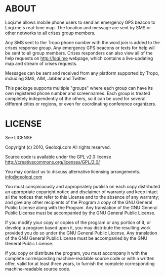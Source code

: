 ABOUT
=====

Loqi.me allows mobile phone users to send an emergency GPS beacon to Loqi.me's 
real-time map. The location and message are sent by SMS or other networks to 
all crises group members.

Any SMS sent to the Tropo phone number with the word join is added to the crises 
response group. Any emergency GPS beacons or texts for help will be sent to all 
group members. Crises responders can also view all of the help requests on 
http://loqi.me webpage, which contains a live-updating map and stream of crises requests.

Messages can be sent and received from any platform supported by Tropo, including SMS, 
AIM, Jabber and Twitter.

This package supports multiple "groups" where each group can have its own registered
phone number and screennames. Each group is treated completely independently of the others,
so it can be used for several different cities or regions, or even for coordinating 
conference organizers.
 

LICENSE
=======

See LICENSE.

Copyright (c) 2010, Geoloqi.com
All rights reserved.

Source code is available under the GPL v2.0 license
http://creativecommons.org/licenses/GPL/2.0/

You may contact us to discuss alternative licensing arrangements. info@geoloqi.com

You must conspicuously and appropriately publish on each copy distributed an appropriate 
copyright notice and disclaimer of warranty and keep intact all the notices that refer 
to this License and to the absence of any warranty; and give any other recipients of the 
Program a copy of the GNU General Public License along with the Program. Any translation 
of the GNU General Public License must be accompanied by the GNU General Public License.

If you modify your copy or copies of the program or any portion of it, or develop a program 
based upon it, you may distribute the resulting work provided you do so under the GNU General 
Public License. Any translation of the GNU General Public License must be accompanied by the 
GNU General Public License.

If you copy or distribute the program, you must accompany it with the complete corresponding 
machine-readable source code or with a written offer, valid for at least three years, to 
furnish the complete corresponding machine-readable source code.

